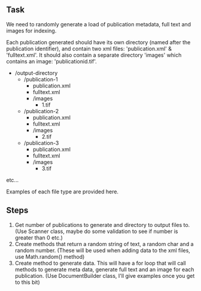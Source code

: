 Task
----------------------------------------------------------------------------------------------
We need to randomly generate a load of publication metadata, full text and images for indexing.

Each publication generated should have its own directory (named after the publication identifier), 
and contain two xml files: 'publication.xml' & 'fulltext.xml'. It should also contain a separate directory
'images' which contains an image: 'publicationid.tif'.

* /output-directory
  * /publication-1
    * publication.xml
    * fulltext.xml
    * /images
      * 1.tif
  * /publication-2
    * publication.xml
    * fulltext.xml
    * /images
      * 2.tif
  * /publication-3
    * publication.xml
    * fulltext.xml
    * /images
      * 3.tif    

etc...

Examples of each file type are provided here.

Steps
----------------------------------------------------------------------------------------------
1. Get number of publications to generate and directory to output files to. (Use Scanner class, maybe do some
validation to see if number is greater than 0 etc.)
2. Create methods that return a random string of text, a random char and a random number. (These will be used
when adding data to the xml files, use Math.random() method)
3. Create method to generate data. This will have a for loop that will call methods to generate meta data, generate
full text and an image for each publication. (Use DocumentBuilder class, I'll give examples once you get to this bit)
